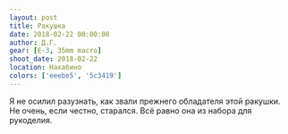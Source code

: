 ```yaml
---
layout: post
title: Ракушка
date: 2018-02-22 00:00:00
author: Д.Г.
gear: [E-3, 35mm macro]
shoot_date: 2018-02-22
location: Нахабино
colors: ['eeebe5', '5c3419']
---
```

Я не осилил разузнать, как звали прежнего обладателя этой ракушки. Не очень, если честно, старался. Всё равно она из набора для рукоделия.
